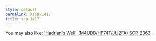 ```yaml
---
style: default
permalink: Xscp-1417
title: scp-1417
---
```

You may also like:
['Hadrian's Well' (M4UDB/HF74T/JU2FA)](http://scp-wiki.net/mcd-hadrians-well)
[SCP-2363](http://scp-wiki.net/scp-2363)